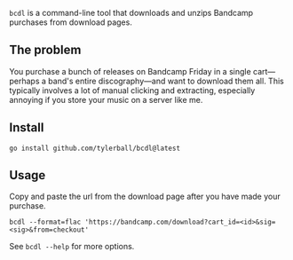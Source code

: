 `bcdl` is a command-line tool that downloads and unzips Bandcamp purchases from download pages.

## The problem

You purchase a bunch of releases on Bandcamp Friday in a single cart—perhaps a band's entire discography—and want to download them all. This typically involves a lot of manual clicking and extracting, especially annoying if you store your music on a server like me.

## Install

```
go install github.com/tylerball/bcdl@latest
```

## Usage

Copy and paste the url from the download page after you have made your purchase.

```
bcdl --format=flac 'https://bandcamp.com/download?cart_id=<id>&sig=<sig>&from=checkout'
```

See `bcdl --help` for more options.
